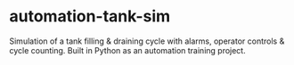 # automation-tank-sim
Simulation of a tank filling &amp; draining cycle with alarms, operator controls &amp; cycle counting. Built in Python as an automation training project. 
